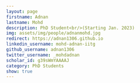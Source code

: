 ```yaml
---
layout: page
firstname: Adnan
lastname: Mohd
description: PhD Student<br/>(Starting Jan. 2023)
img: assets/img/people/adnanmohd.jpg
redirect: https://adnan1306.github.io
linkedin_username: mohd-adnan-iitg
github_username: adnan1306
twitter_username: _mohdadnan
scholar_id: g39sWmYAAAAJ
category: PhD Students
show: true
---
```


